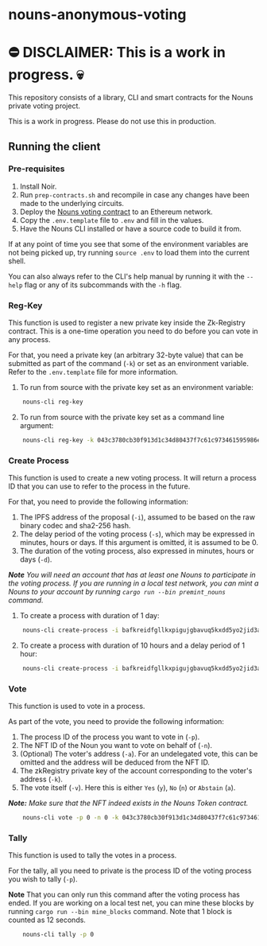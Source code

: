 # nouns-anonymous-voting

# ⛔ DISCLAIMER: This is a work in progress. 💀

This repository consists of a library, CLI and smart contracts for the Nouns private voting project.

This is a work in progress. Please do not use this in production.

## Running the client

### Pre-requisites
1. Install Noir.
2. Run `prep-contracts.sh` and recompile in case any changes have been made to the underlying circuits.
3. Deploy the [Nouns voting contract](contracts/README.md) to an Ethereum network.
4. Copy the `.env.template` file to `.env` and fill in the values.
5. Have the Nouns CLI installed or have a source code to build it from.

If at any point of time you see that some of the environment variables are not being picked up, try
running `source .env` to load them into the current shell.

You can also always refer to the CLI's help manual by running it with the `--help` flag or any of its subcommands with
the `-h` flag.

### Reg-Key

This function is used to register a new private key inside the Zk-Registry contract. This is a one-time operation you
need to do before you can vote in any process.

For that, you need a private key (an arbitrary 32-byte value) that can be submitted as part of the command (`-k`) or set as an
environment variable. Refer to the `.env.template` file for more information.

1. To run from source with the private key set as an environment variable:

```bash
    nouns-cli reg-key
```

2. To run from source with the private key set as a command line argument:

```bash
    nouns-cli reg-key -k 043c3780cb30f913d1c34d80437f7c61c973461595986e899ee6a8171143db1d
```

### Create Process

This function is used to create a new voting process. It will return a process ID that you can use to refer to the
process in the future.

For that, you need to provide the following information:

1. The IPFS address of the proposal (`-i`), assumed to be based on the raw binary codec and sha2-256 hash.
2. The delay period of the voting process (`-s`), which may be expressed in minutes, hours or days. If this argument is omitted, it is assumed to be 0.
3. The duration of the voting process, also expressed in minutes, hours or days (`-d`).

_**Note** You will need an account that has at least one Nouns to participate in the voting process. If you are running
in a local test network, you can mint a Nouns to your account by running `cargo run --bin premint_nouns`
command._

1. To create a process with duration of 1 day:

```bash
    nouns-cli create-process -i bafkreidfgllkxpigujgbavuq5kxdd5yo2jid3abzuxhwj7l6socllnd3m4 -d 1d
```

2. To create a process with duration of 10 hours and a delay period of 1 hour:

```bash
    nouns-cli create-process -i bafkreidfgllkxpigujgbavuq5kxdd5yo2jid3abzuxhwj7l6socllnd3m4 -s 1h -d 10h
```

### Vote

This function is used to vote in a process.

As part of the vote, you need to provide the following information:

1. The process ID of the process you want to vote in (`-p`).
2. The NFT ID of the Noun you want to vote on behalf of (`-n`).
3. (Optional) The voter's address (`-a`). For an undelegated vote, this can be omitted and the address will be deduced from the NFT ID.
4. The zkRegistry private key of the account corresponding to the voter's address (`-k`).
5. The vote itself (`-v`). Here this is either `Yes` (`y`), `No` (`n`) or `Abstain` (`a`).

_**Note:** Make sure that the NFT indeed exists in the Nouns Token contract._

```bash
    nouns-cli vote -p 0 -n 0 -k 043c3780cb30f913d1c34d80437f7c61c973461595986e899ee6a8171143db1d -v y
```

### Tally

This function is used to tally the votes in a process.

For the tally, all you need to private is the process ID of the voting process you wish to tally (`-p`).

**Note** That you can only run this command after the voting process has ended. If you are working on a local test net,
you can mine these blocks by running `cargo run --bin mine_blocks` command. Note that 1 block is counted as 12
seconds.

```bash
    nouns-cli tally -p 0
```


